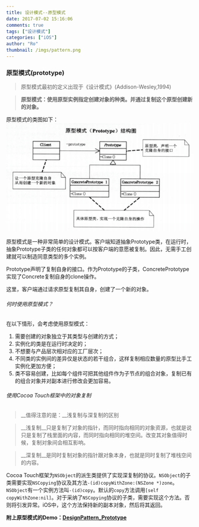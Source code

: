 ```yaml
---
title: 设计模式--原型模式
date: 2017-07-02 15:16:06
comments: true
tags: ["设计模式"]
categories: ["iOS"]
author: "Ro"
thumbnail: /imgs/pattern.png
---
```


### 原型模式(prototype)
>原型模式最初的定义出现于《设计模式》(Addison-Wesley,1994)

>__原型模式：使用原型实例指定创建对象的种类。并通过复制这个原型创建新的对象。__

<!-- more -->

原型模式的类图如下：
![原型模式类图](/imgs/prototype.png)

原型模式是一种非常简单的设计模式。客户端知道抽象Prototype类，在运行时，抽象Prototype子类的任何对象都可以按客户端的意愿被复制。因此，无需手工创建就可以制造同意类型的多个实例。

Prototype声明了复制自身的接口。作为Prototype的子类，ConcretePrototype实现了Concrete复制自身的clone操作。

这里，客户端通过请求原型复制其自身，创建了一个新的对象。

###### 何时使用原型模式？
在以下情形，会考虑使用原型模式：
1. 需要创建的对象独立于其类型与创建的方式；
2. 实例化的类是在运行时决定的；
3. 不想要与产品层次相对应的工厂层次；
4. 不同类的实例间的差异仅是状态的若干组合，这样复制相应数量的原型比手工实例化更加方便；
5. 类不容易创建，比如每个组件可把其他组件作为子节点的组合对象，复制已有的组合对象并对副本进行修改会更加容易。

###### 使用Cocoa Touch框架中的对象复制
>__值得注意的是：__浅复制与深复制的区别

>__浅复制__只是复制了对象的指针，而同时指向相同的对象资源，也就是说只是复制了栈里面的内容，而同时指向相同的堆空间。改变其对象值得时候，复制对象间会相互影响。

>__深复制__是同时复制对象的指针跟对象本身，也就是同时复制了堆栈空间的内容。

Cocoa Touch框架为`NSObject`的派生类提供了实现深复制的协议。`NSObject`的子类需要实现`NSCopying`协议及其方法`-(id)copyWithZone:(NSZone *)zone`。`NSObject`有一个实例方法叫`-(id)copy`。默认的`copy`方法调用`[self copyWithZone:nil]`。对于采纳了`NSCopying`协议的子类，需要实现这个方法。否则将引发异常。iOS中，这个方法保持新的副本对象，然后将其返回。

__附上原型模式的Demo：[DesignPattern_Prototype](https://github.com/RobberJJ/DesignPattern)__

